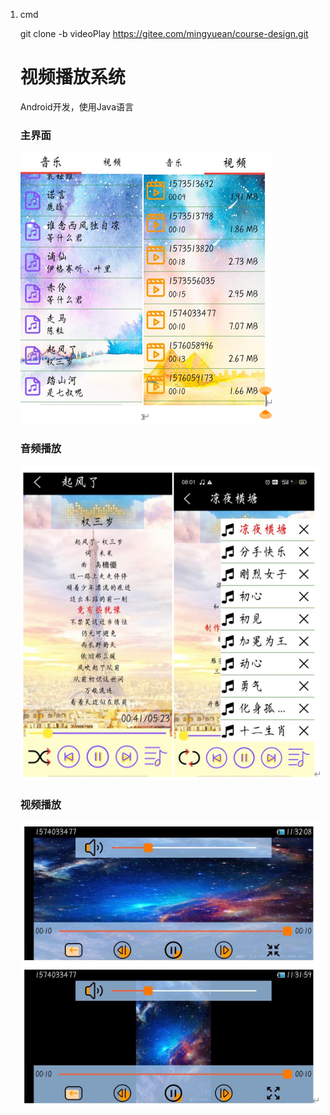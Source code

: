1.  cmd

    git clone -b videoPlay https://gitee.com/mingyuean/course-design.git

    # 视频播放系统

    Android开发，使用Java语言

    ### 主界面

    ![image-20230201232657702](img/image-20230201232657702.png)

    ### 音频播放

    ![image-20230201232727566](img/image-20230201232727566.png)

    ### 视频播放

    ![image-20230201232743203](img/image-20230201232743203.png)
